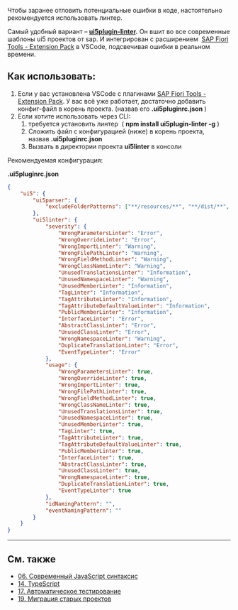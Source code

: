 Чтобы заранее отловить потенциальные ошибки в коде, настоятельно рекомендуется использовать линтер.

  

Самый удобный вариант – **[ui5plugin-linter](https://github.com/iljapostnovs/ui5plugin-linter).** Он вшит во все современные шаблоны ui5 проектов от sap. И интегрирован с расширением  [SAP Fiori Tools - Extension Pack](https://marketplace.visualstudio.com/items?itemName=SAPSE.sap-ux-fiori-tools-extension-pack) в VSCode, подсвечивая ошибки в реальном времени. 

## Как использовать: 

1. Если у вас установлена VSCode с плагинами [SAP Fiori Tools - Extension Pack](https://marketplace.visualstudio.com/items?itemName=SAPSE.sap-ux-fiori-tools-extension-pack). У вас всё уже работает, достаточно добавить конфиг-файл в корень проекта. (назвав его **.ui5pluginrc.json** )
2. Если хотите использовать через CLI: 
    1. требуется установить линтер 
	( **npm install ui5plugin-linter -g** )
	2. Сложить файл с конфигурацией (ниже) в корень проекта, назвав **.ui5pluginrc.json**
    3. Вызвать в директории проекта **ui5linter** в консоли

  

Рекомендуемая конфигурация: 

**.ui5pluginrc.json**

```json
{
    "ui5": {
        "ui5parser": {
            "excludeFolderPatterns": ["**/resources/**", "**/dist/**", "**/node_modules/**", "**/test/**", "**/test-resources/**"]
        },
        "ui5linter": {
            "severity": {
                "WrongParametersLinter": "Error",
                "WrongOverrideLinter": "Error",
                "WrongImportLinter": "Warning",
                "WrongFilePathLinter": "Warning",
                "WrongFieldMethodLinter": "Warning",
                "WrongClassNameLinter": "Warning",
                "UnusedTranslationsLinter": "Information",
                "UnusedNamespaceLinter": "Warning",
                "UnusedMemberLinter": "Information",
                "TagLinter": "Information",
                "TagAttributeLinter": "Information",
                "TagAttributeDefaultValueLinter": "Information",
                "PublicMemberLinter": "Information",
                "InterfaceLinter": "Error",
                "AbstractClassLinter": "Error",
                "UnusedClassLinter": "Error",
                "WrongNamespaceLinter": "Warning",
                "DuplicateTranslationLinter": "Error",
                "EventTypeLinter": "Error"
            },
            "usage": {
                "WrongParametersLinter": true,
                "WrongOverrideLinter": true,
                "WrongImportLinter": true,
                "WrongFilePathLinter": true,
                "WrongFieldMethodLinter": true,
                "WrongClassNameLinter": true,
                "UnusedTranslationsLinter": true,
                "UnusedNamespaceLinter": true,
                "UnusedMemberLinter": true,
                "TagLinter": true,
                "TagAttributeLinter": true,
                "TagAttributeDefaultValueLinter": true,
                "PublicMemberLinter": true,
                "InterfaceLinter": true,
                "AbstractClassLinter": true,
                "UnusedClassLinter": true,
                "WrongNamespaceLinter": true,
                "DuplicateTranslationLinter": true,
                "EventTypeLinter": true
            },
            "idNamingPattern": "",
            "eventNamingPattern": ""
        }
    }
}
```

---

## См. также
- [06. Современный JavaScript синтаксис](06.%20Современный%20JavaScript%20синтаксис.md)
- [14. TypeScript](14.%20TypeScript.md)
- [17. Автоматическое тестирование](17.%20Автоматическое%20тестирование.md)
- [19. Миграция старых проектов](19.%20Миграция%20старых%20проектов.md)
